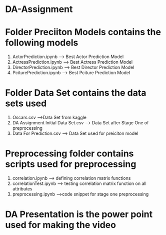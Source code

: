 # DA-Assignment
# Folder Preciiton Models contains the following models
1. ActorPrediction.ipynb --> Best Actor Prediction Model
2. ActressPrediction.ipynb --> Best Actress Prediction Model
3. DirectorPrediction.ipynb --> Best Director Prediction Model
4. PciturePrediction.ipynb --> Best Pciture Prediction Model


# Folder Data Set contains the data sets used
1. Oscars.csv -->Data Set from kaggle
2. DA Assignment Initial Data Set.csv --> Data Set after Stage One of preprocessing
3. Data For Prediction.csv --> Data Set used for preiciton model

# Preprocessing folder contains scripts used for preprocessing
1. correlation.ipynb -->  defining correlation matrix functions
2. correlationTest.ipynb --> testing correlation matrix function on all attributes
3. preprocessing.ipynb -->code snippet for stage one preprocessing

# DA Presentation is the power point used for making the video
